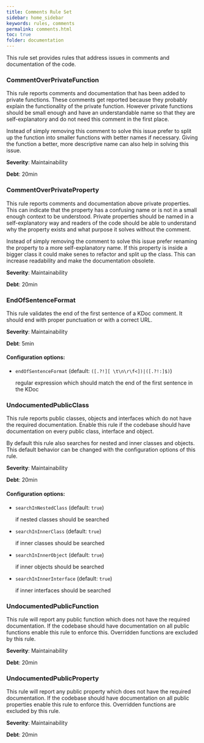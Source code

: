 ```yaml
---
title: Comments Rule Set
sidebar: home_sidebar
keywords: rules, comments
permalink: comments.html
toc: true
folder: documentation
---
```

This rule set provides rules that address issues in comments and documentation
of the code.

### CommentOverPrivateFunction

This rule reports comments and documentation that has been added to private functions. These comments get reported
because they probably explain the functionality of the private function. However private functions should be small
enough and have an understandable name so that they are self-explanatory and do not need this comment in the first
place.

Instead of simply removing this comment to solve this issue prefer to split up the function into smaller functions
with better names if necessary. Giving the function a better, more descriptive name can also help in
solving this issue.

**Severity**: Maintainability

**Debt**: 20min

### CommentOverPrivateProperty

This rule reports comments and documentation above private properties. This can indicate that the property has a
confusing name or is not in a small enough context to be understood.
Private properties should be named in a self-explanatory way and readers of the code should be able to understand
why the property exists and what purpose it solves without the comment.

Instead of simply removing the comment to solve this issue prefer renaming the property to a more self-explanatory
name. If this property is inside a bigger class it could make senes to refactor and split up the class. This can
increase readability and make the documentation obsolete.

**Severity**: Maintainability

**Debt**: 20min

### EndOfSentenceFormat

This rule validates the end of the first sentence of a KDoc comment.
It should end with proper punctuation or with a correct URL.

**Severity**: Maintainability

**Debt**: 5min

#### Configuration options:

* `endOfSentenceFormat` (default: `([.?!][ \t\n\r\f<])|([.?!:]$)`)

   regular expression which should match the end of the first sentence in the KDoc

### UndocumentedPublicClass

This rule reports public classes, objects and interfaces which do not have the required documentation.
Enable this rule if the codebase should have documentation on every public class, interface and object.

By default this rule also searches for nested and inner classes and objects. This default behavior can be changed
with the configuration options of this rule.

**Severity**: Maintainability

**Debt**: 20min

#### Configuration options:

* `searchInNestedClass` (default: `true`)

   if nested classes should be searched

* `searchInInnerClass` (default: `true`)

   if inner classes should be searched

* `searchInInnerObject` (default: `true`)

   if inner objects should be searched

* `searchInInnerInterface` (default: `true`)

   if inner interfaces should be searched

### UndocumentedPublicFunction

This rule will report any public function which does not have the required documentation.
If the codebase should have documentation on all public functions enable this rule to enforce this.
Overridden functions are excluded by this rule.

**Severity**: Maintainability

**Debt**: 20min

### UndocumentedPublicProperty

This rule will report any public property which does not have the required documentation.
If the codebase should have documentation on all public properties enable this rule to enforce this.
Overridden functions are excluded by this rule.

**Severity**: Maintainability

**Debt**: 20min

